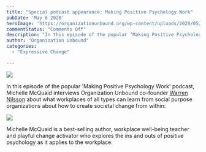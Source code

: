```yaml
---
title: "Special podcast appearance: Making Positive Psychology Work"
pubDate: 'May 6 2020'
heroImage: 'https://organizationunbound.org/wp-content/uploads/2020/05/169PosPsychology-Podcast_Full-3.jpg'
commentStatus: "Comments Off"
description: "In this episode of the popular ‘Making Positive Psychology Work’ podcast, best-selling author Michelle McQuaid interviews Organization Unbound co-founder Warren Nilsson about what workplaces of all types can learn from social purpose organizations about how to create societal change from within."
author: "Organization Unbound"
categories: 
  - "Expressive Change"

---
```


![](https://organizationunbound.org/wp-content/uploads/2020/05/169PosPsychology-Podcast_Full-3.jpg)

In this episode of the popular 'Making Positive Psychology Work' podcast, Michelle McQuaid interviews Organization Unbound co-founder [Warren Nilsson](https://organizationunbound.org/warren-nilsson/) about what workplaces of all types can learn from social purpose organizations about how to create societal change from within:

[![](https://organizationunbound.org/wp-content/uploads/2020/05/Screen-Shot-2020-05-06-at-12.51.55-PM.jpg)](https://www.michellemcquaid.com/podcast/does-your-workplace-walk-its-talk-podcast-with-warren-nilsson/)

Michelle McQuaid is a best-selling author, workplace well-being teacher and playful change activator who explores the ins and outs of positive psychology as it applies to the workplace.
